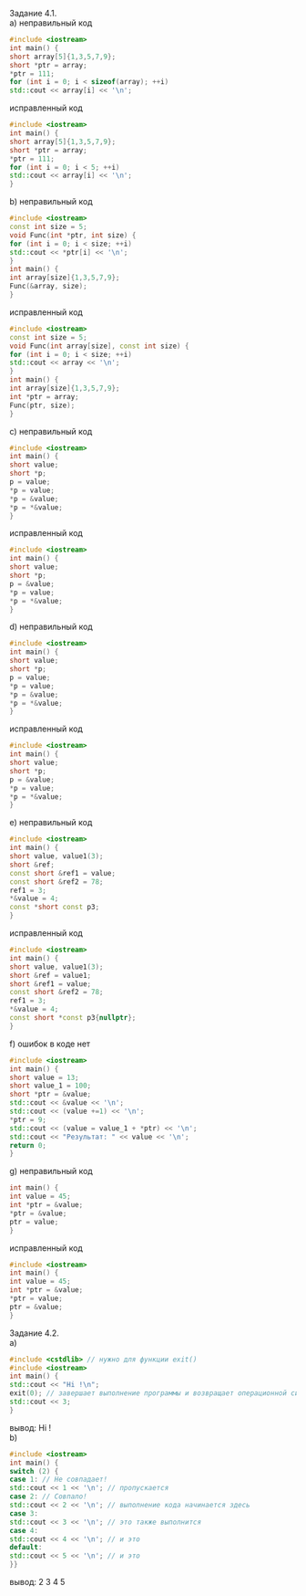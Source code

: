 Задание 4.1.  
a) неправильный код
```cpp
#include <iostream>
int main() {
short array[5]{1,3,5,7,9};
short *ptr = array;
*ptr = 111;
for (int i = 0; i < sizeof(array); ++i)
std::cout << array[i] << '\n';
```
исправленный код
```cpp
#include <iostream>
int main() {
short array[5]{1,3,5,7,9};
short *ptr = array;
*ptr = 111;
for (int i = 0; i < 5; ++i)
std::cout << array[i] << '\n';
}
```
b) неправильный код
```cpp
#include <iostream>
const int size = 5;
void Func(int *ptr, int size) {
for (int i = 0; i < size; ++i)
std::cout << *ptr[i] << '\n';
}
int main() {
int array[size]{1,3,5,7,9};
Func(&array, size);
}
```
исправленный код
```cpp
#include <iostream>
const int size = 5;
void Func(int array[size], const int size) {
for (int i = 0; i < size; ++i)
std::cout << array << '\n';
}
int main() {
int array[size]{1,3,5,7,9};
int *ptr = array;
Func(ptr, size);
}
```
c) неправильный код
```cpp
#include <iostream>
int main() {
short value;
short *p;
p = value;
*p = value;
*p = &value;
*p = *&value;
}
```
исправленный код
```cpp
#include <iostream>
int main() {
short value;
short *p;
p = &value;
*p = value;
*p = *&value;
}
```
d) неправильный код
```cpp
#include <iostream>
int main() {
short value;
short *p;
p = value;
*p = value;
*p = &value;
*p = *&value;
}
```
исправленный код
```cpp
#include <iostream>
int main() {
short value;
short *p;
p = &value;
*p = value;
*p = *&value;
}
```
e) неправильный код
```cpp
#include <iostream>
int main() {
short value, value1(3);
short &ref;
const short &ref1 = value;
const short &ref2 = 78;
ref1 = 3;
*&value = 4;
const *short const p3;
}
```
исправленный код
```cpp
#include <iostream>
int main() {
short value, value1(3);
short &ref = value1;
short &ref1 = value;
const short &ref2 = 78;
ref1 = 3;
*&value = 4;
const short *const p3{nullptr};
}
```
f) ошибок в коде нет
```cpp
#include <iostream>
int main() {
short value = 13;
short value_1 = 100;
short *ptr = &value;
std::cout << &value << '\n';
std::cout << (value +=1) << '\n';
*ptr = 9;
std::cout << (value = value_1 + *ptr) << '\n';
std::cout << "Результат: " << value << '\n';
return 0;
}
```
g) неправильный код
```cpp
int main() {
int value = 45;
int *ptr = &value;
*ptr = &value;
ptr = value;
}
```
исправленный код
```cpp
#include <iostream>
int main() {
int value = 45;
int *ptr = &value;
*ptr = value;
ptr = &value;
}
```
Задание 4.2.  
a) 
```cpp
#include <cstdlib> // нужно для функции exit()
#include <iostream>
int main() {
std::cout << "Hi !\n";
exit(0); // завершает выполнение программы и возвращает операционной системе 0
std::cout << 3;
}
```
вывод: Hi !  
b)
```cpp
#include <iostream>
int main() {
switch (2) {
case 1: // Не совпадает!
std::cout << 1 << '\n'; // пропускается
case 2: // Совпало!
std::cout << 2 << '\n'; // выполнение кода начинается здесь
case 3:
std::cout << 3 << '\n'; // это также выполнится
case 4:
std::cout << 4 << '\n'; // и это
default:
std::cout << 5 << '\n'; // и это
}}
```
вывод: 2  3  4  5
